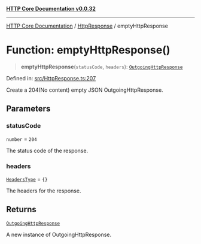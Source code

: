 [**HTTP Core Documentation v0.0.32**](../../README.md)

***

[HTTP Core Documentation](../../modules.md) / [HttpResponse](../README.md) / emptyHttpResponse

# Function: emptyHttpResponse()

> **emptyHttpResponse**(`statusCode`, `headers`): [`OutgoingHttpResponse`](../../OutgoingHttpResponse/classes/OutgoingHttpResponse.md)

Defined in: [src/HttpResponse.ts:207](https://github.com/stonemjs/http-core/blob/680e946aeb5100b42b4836417719aba730586478/src/HttpResponse.ts#L207)

Create a 204(No content) empty JSON OutgoingHttpResponse.

## Parameters

### statusCode

`number` = `204`

The status code of the response.

### headers

[`HeadersType`](../../declarations/type-aliases/HeadersType.md) = `{}`

The headers for the response.

## Returns

[`OutgoingHttpResponse`](../../OutgoingHttpResponse/classes/OutgoingHttpResponse.md)

A new instance of OutgoingHttpResponse.
